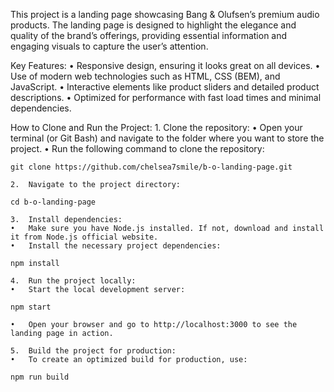 This project is a landing page showcasing Bang & Olufsen’s premium audio products. The landing page is designed to highlight the elegance and quality of the brand’s offerings, providing essential information and engaging visuals to capture the user’s attention.

Key Features:
	•	Responsive design, ensuring it looks great on all devices.
	•	Use of modern web technologies such as HTML, CSS (BEM), and JavaScript.
	•	Interactive elements like product sliders and detailed product descriptions.
	•	Optimized for performance with fast load times and minimal dependencies.

How to Clone and Run the Project:
	1.	Clone the repository:
	•	Open your terminal (or Git Bash) and navigate to the folder where you want to store the project.
	•	Run the following command to clone the repository:

`git clone https://github.com/chelsea7smile/b-o-landing-page.git`


	2.	Navigate to the project directory:

`cd b-o-landing-page`


	3.	Install dependencies:
	•	Make sure you have Node.js installed. If not, download and install it from Node.js official website.
	•	Install the necessary project dependencies:

`npm install`


	4.	Run the project locally:
	•	Start the local development server:

`npm start`


	•	Open your browser and go to http://localhost:3000 to see the landing page in action.

	5.	Build the project for production:
	•	To create an optimized build for production, use:

`npm run build`


